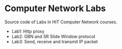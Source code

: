 # Computer Network Labs

Source code of Labs in HIT Computer Network courses.

- Lab1: Http proxy
- Lab2: GBN and SR Slide Window protocol
- Lab3: Send, receive and transmit IP packet
